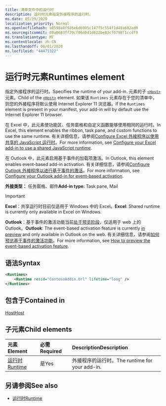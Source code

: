 ```yaml
---
title: 清单文件中的运行时
description: 运行时元素指定外接程序的运行时。
ms.date: 05/29/2020
localization_priority: Normal
ms.openlocfilehash: a8598a8f926e6d6905c147f5c554f1d40a692ad9
ms.sourcegitcommit: 09a8683ff29cf06d0d1d822be83cf0798f1ccdf9
ms.translationtype: MT
ms.contentlocale: zh-CN
ms.lasthandoff: 06/01/2020
ms.locfileid: "44471322"
---
```

# <a name="runtimes-element"></a><span data-ttu-id="f4d67-103">运行时元素</span><span class="sxs-lookup"><span data-stu-id="f4d67-103">Runtimes element</span></span>

<span data-ttu-id="f4d67-104">指定外接程序的运行时。</span><span class="sxs-lookup"><span data-stu-id="f4d67-104">Specifies the runtime of your add-in.</span></span> <span data-ttu-id="f4d67-105">元素的子 [`<Host>`](host.md) 元素。</span><span class="sxs-lookup"><span data-stu-id="f4d67-105">Child of the [`<Host>`](host.md) element.</span></span> <span data-ttu-id="f4d67-106">如果该 `Runtimes` 元素存在于您的清单中，则您的外接程序将默认使用 Internet Explorer 11 浏览器。</span><span class="sxs-lookup"><span data-stu-id="f4d67-106">If the `Runtimes` element is present in your manifest, your add-in will by default use the Internet Explorer 11 browser.</span></span>

<span data-ttu-id="f4d67-107">在 Excel 中，此元素使功能区、任务窗格和自定义函数能够使用相同的运行时。</span><span class="sxs-lookup"><span data-stu-id="f4d67-107">In Excel, this element enables the ribbon, task pane, and custom functions to use the same runtime.</span></span> <span data-ttu-id="f4d67-108">有关详细信息，请参阅[Configure Excel 外接程序以使用共享的 JavaScript 运行时](../../excel/configure-your-add-in-to-use-a-shared-runtime.md)。</span><span class="sxs-lookup"><span data-stu-id="f4d67-108">For more information, see [Configure your Excel add-in to use a shared JavaScript runtime](../../excel/configure-your-add-in-to-use-a-shared-runtime.md).</span></span>

<span data-ttu-id="f4d67-109">在 Outlook 中，此元素启用基于事件的加载项激活。</span><span class="sxs-lookup"><span data-stu-id="f4d67-109">In Outlook, this element enables event-based add-in activation.</span></span> <span data-ttu-id="f4d67-110">有关详细信息，请参阅[Configure Outlook 外接程序以进行基于事件的激活](../../outlook/autolaunch.md)。</span><span class="sxs-lookup"><span data-stu-id="f4d67-110">For more information, see [Configure your Outlook add-in for event-based activation](../../outlook/autolaunch.md).</span></span>

<span data-ttu-id="f4d67-111">**外接类型：** 任务窗格、邮件</span><span class="sxs-lookup"><span data-stu-id="f4d67-111">**Add-in type:** Task pane, Mail</span></span>

> [!IMPORTANT]
> <span data-ttu-id="f4d67-112">**Excel**：共享运行时目前仅适用于 Windows 中的 Excel。</span><span class="sxs-lookup"><span data-stu-id="f4d67-112">**Excel**: Shared runtime is currently only available in Excel on Windows.</span></span>
>
> <span data-ttu-id="f4d67-113">**Outlook**：基于事件的激活功能当前[处于预览阶段](../../reference/objectmodel/preview-requirement-set/outlook-requirement-set-preview.md)，仅适用于 web 上的 Outlook。</span><span class="sxs-lookup"><span data-stu-id="f4d67-113">**Outlook**: The event-based activation feature is currently [in preview](../../reference/objectmodel/preview-requirement-set/outlook-requirement-set-preview.md) and only available in Outlook on the web.</span></span> <span data-ttu-id="f4d67-114">有关详细信息，请参阅[如何预览基于事件的激活功能](../../outlook/autolaunch.md#how-to-preview-the-event-based-activation-feature)。</span><span class="sxs-lookup"><span data-stu-id="f4d67-114">For more information, see [How to preview the event-based activation feature](../../outlook/autolaunch.md#how-to-preview-the-event-based-activation-feature).</span></span>

## <a name="syntax"></a><span data-ttu-id="f4d67-115">语法</span><span class="sxs-lookup"><span data-stu-id="f4d67-115">Syntax</span></span>

```XML
<Runtimes>
    <Runtime resid="ContosoAddin.Url" lifetime="long" />
</Runtimes>
```

## <a name="contained-in"></a><span data-ttu-id="f4d67-116">包含于</span><span class="sxs-lookup"><span data-stu-id="f4d67-116">Contained in</span></span>

[<span data-ttu-id="f4d67-117">Host</span><span class="sxs-lookup"><span data-stu-id="f4d67-117">Host</span></span>](host.md)

## <a name="child-elements"></a><span data-ttu-id="f4d67-118">子元素</span><span class="sxs-lookup"><span data-stu-id="f4d67-118">Child elements</span></span>

|  <span data-ttu-id="f4d67-119">元素</span><span class="sxs-lookup"><span data-stu-id="f4d67-119">Element</span></span> |  <span data-ttu-id="f4d67-120">必需</span><span class="sxs-lookup"><span data-stu-id="f4d67-120">Required</span></span>  |  <span data-ttu-id="f4d67-121">Description</span><span class="sxs-lookup"><span data-stu-id="f4d67-121">Description</span></span>  |
|:-----|:-----|:-----|
| [<span data-ttu-id="f4d67-122">运行时</span><span class="sxs-lookup"><span data-stu-id="f4d67-122">Runtime</span></span>](runtime.md) | <span data-ttu-id="f4d67-123">是</span><span class="sxs-lookup"><span data-stu-id="f4d67-123">Yes</span></span> |  <span data-ttu-id="f4d67-124">外接程序的运行时。</span><span class="sxs-lookup"><span data-stu-id="f4d67-124">The runtime for your add-in.</span></span> |

## <a name="see-also"></a><span data-ttu-id="f4d67-125">另请参阅</span><span class="sxs-lookup"><span data-stu-id="f4d67-125">See also</span></span>

- [<span data-ttu-id="f4d67-126">运行时</span><span class="sxs-lookup"><span data-stu-id="f4d67-126">Runtime</span></span>](runtime.md)
